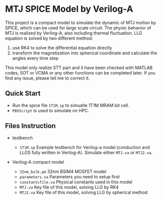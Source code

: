 # MTJ SPICE Model by Verilog-A
This project is a compact model to simulate the dynamic of MTJ motion by SPICE, which can be used for large scale circuit. The physic behavior of MTJ is realized by Verilog-A, also including thermal fluctuation. LLG equation is solved by two different method:
1. use RK4 to solve the differential equation directly
2. transform the magnetization into spherical coordinate and calculate the angles every time step

This model only realize STT part and it have been checked with MATLAB codes, SOT or VCMA or any other functions can be completed later. If you find any issue, please tell me to correct it.


## Quick Start
* Run the spice file `1T1M.sp` to simualte 1T1M MRAM bit cell.
* `PBSScript` is used to simulate on HPC.


## Files Instruction
* testbench
    * `1T1M.sp` Example testbench for Verilog-a model (conduction and LLGS fully written in Verilog-A). Simulate either `MTJ.va` or `MTJ2.va`.

* Verilog-A compact model
    * `32nm_bulk.pm` 32nm BSIM4 MOSFET model
    * `parameters.va` Parameters you need to setup first
    * `constantsfile.va` Physical constants used in this model
    * `MTJ.va` Key file of this model, solving LLG by RK4
    * `MTJ2.va` Key file of this model, solving LLG by spherical method